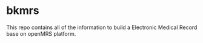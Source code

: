 # bkmrs
This repo contains all of the information to build a Electronic Medical Record base on openMRS platform.
